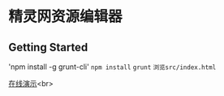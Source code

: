 # 精灵网资源编辑器
## Getting Started
'npm install -g grunt-cli'
`npm install`
`grunt`
`浏览src/index.html`

[在线演示](http://xd199153.github.com/GliEditor/src/index.html "http://xd199153.github.com/GliEditor/src/index.html")<br> 